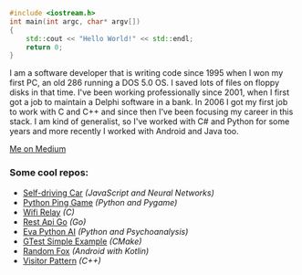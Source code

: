 ```c++
#include <iostream.h>
int main(int argc, char* argv[])
{
    std::cout << "Hello World!" << std::endl;
    return 0;
}
```
I am a software developer that is writing code since 1995 when I won my first PC, an old 286 running a DOS 5.0 OS. I saved lots of files on floppy disks in that time.
I've been working professionally since 2001, when I first got a job to maintain a Delphi software in a bank.
In 2006 I got my first job to work with C and C++ and since then I've been focusing my career in this stack.
I am kind of generalist, so I've worked with C# and Python for some years and more recently I worked with Android and Java too.

<a href="https://medium.com/@dionisioedu">Me on Medium</a>

<h3>Some cool repos:</h3>
<ul>
    <li><a href="https://github.com/dionisioedu/Self-driving-car">Self-driving Car</a> <i>(JavaScript and Neural Networks)</i></li>
    <li><a href="https://github.com/dionisioedu/pythonpinggame">Python Ping Game</a> <i>(Python and Pygame)</i></li>
    <li><a href="https://github.com/dionisioedu/wifi_relay">Wifi Relay</a> <i>(C)</i></li>
    <li><a href="https://github.com/dionisioedu/rest-api-go">Rest Api Go</a> <i>(Go)</i></li>
    <li><a href="https://github.com/dionisioedu/eva-python-ia">Eva Python AI</a> <i>(Python and Psychoanalysis)</i></li>
    <li><a href="https://github.com/dionisioedu/gtest_simple">GTest Simple Example</a> <i>(CMake)</i></li>
    <li><a href="https://github.com/dionisioedu/RandomFox">Random Fox</a> <i>(Android with Kotlin)</i></li>
    <li><a href="https://github.com/dionisioedu/VisitorPattern">Visitor Pattern</a> <i>(C++)</i></li>
</ul>


